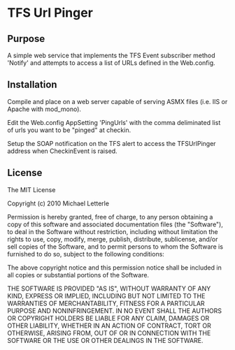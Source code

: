 TFS Url Pinger
==============

Purpose
-------
A simple web service that implements the TFS Event subscriber method 'Notify' and attempts to access a list of URLs defined in the Web.config.

Installation
------------

Compile and place on a web server capable of serving ASMX files (i.e. IIS or Apache with mod_mono).

Edit the Web.config AppSetting 'PingUrls' with the comma deliminated list of urls you want to be "pinged" at checkin.

Setup the SOAP notification on the TFS alert to access the TFSUrlPinger address when CheckinEvent is raised.

License
-------

The MIT License

Copyright (c) 2010 Michael Letterle

Permission is hereby granted, free of charge, to any person obtaining a copy
of this software and associated documentation files (the "Software"), to deal
in the Software without restriction, including without limitation the rights
to use, copy, modify, merge, publish, distribute, sublicense, and/or sell
copies of the Software, and to permit persons to whom the Software is
furnished to do so, subject to the following conditions:

The above copyright notice and this permission notice shall be included in
all copies or substantial portions of the Software.

THE SOFTWARE IS PROVIDED "AS IS", WITHOUT WARRANTY OF ANY KIND, EXPRESS OR
IMPLIED, INCLUDING BUT NOT LIMITED TO THE WARRANTIES OF MERCHANTABILITY,
FITNESS FOR A PARTICULAR PURPOSE AND NONINFRINGEMENT. IN NO EVENT SHALL THE
AUTHORS OR COPYRIGHT HOLDERS BE LIABLE FOR ANY CLAIM, DAMAGES OR OTHER
LIABILITY, WHETHER IN AN ACTION OF CONTRACT, TORT OR OTHERWISE, ARISING FROM,
OUT OF OR IN CONNECTION WITH THE SOFTWARE OR THE USE OR OTHER DEALINGS IN
THE SOFTWARE.

